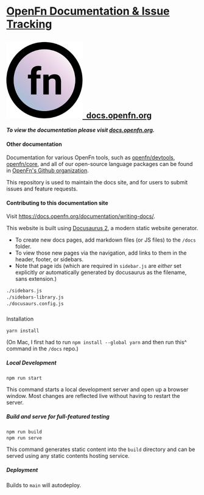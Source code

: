 # [OpenFn Documentation & Issue Tracking](https://docs.openfn.org)

## [![Logo](static/img/round-logo.png)&nbsp;&nbsp;docs.openfn.org](https://docs.openfn.org)

**_To view the documentation please visit
[docs.openfn.org](https://docs.openfn.org)._**

#### Other documentation

Documentation for various OpenFn tools, such as
[openfn/devtools](https://openfn.github.io/devtools/),
[openfn/core](https://github.com/OpenFn/core), and all of our open-source
language packages can be found in
[OpenFn's Github organization](https://github.com/OpenFn).

This repository is used to maintain the docs site, and for users to submit
issues and feature requests.

#### Contributing to this documentation site

Visit https://docs.openfn.org/documentation/writing-docs/.

This website is built using [Docusaurus 2](https://v2.docusaurus.io/), a modern
static website generator.

- To create new docs pages, add markdown files (or JS files) to the `/docs`
  folder.
- To view those new pages via the navigation, add links to them in the header,
  footer, or sidebars.
- Note that page ids (which are required in `sidebar.js` are _either_ set
  explicitly _or_ automatically generated by docusaurus as the filename, sans
  extension.)

```sh
./sidebars.js
./sidebars-library.js
./docusaurs.config.js
```

#####

Installation

```console
yarn install
```

(On Mac, I first had to run `npm install --global yarn` and then run this^
command in the `/docs` repo.)

##### Local Development

```console
npm run start
```

This command starts a local development server and open up a browser window.
Most changes are reflected live without having to restart the server.

##### Build and serve for full-featured testing

```console
npm run build
npm run serve
```

This command generates static content into the `build` directory and can be
served using any static contents hosting service.

##### Deployment

Builds to `main` will autodeploy.
